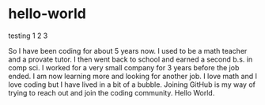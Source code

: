 # hello-world
testing 1 2 3

So I have been coding for about 5 years now. I used to be a math teacher and a provate tutor.
I then went back to school and earned a second b.s. in comp sci. I worked for a very small company for 
3 years before the job ended. I am now learning more and looking for another job. I love math and I 
love coding but I have lived in a bit of a bubble. Joining GitHub is my way of trying to reach out
and join the coding community. Hello World.
